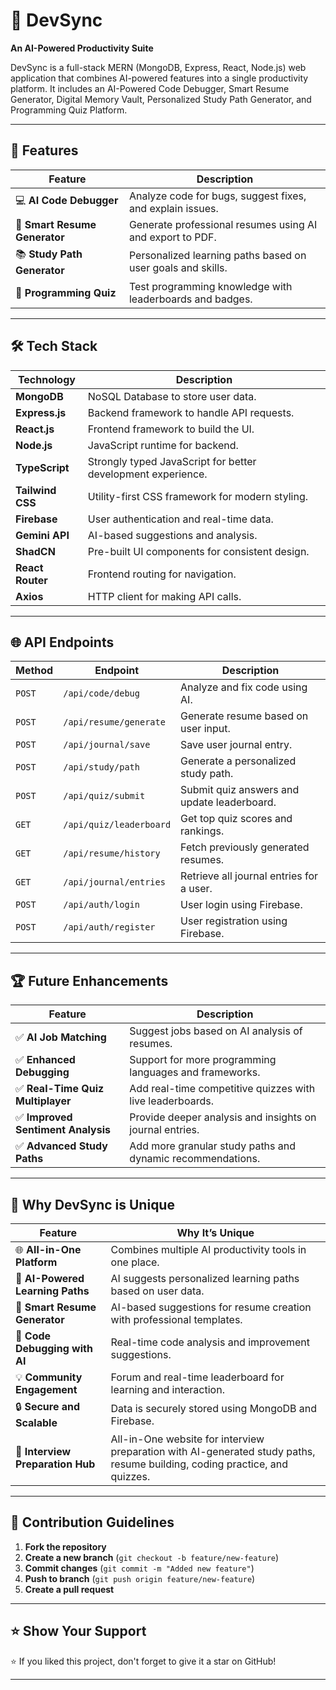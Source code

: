 # 🚀 DevSync  
**An AI-Powered Productivity Suite**  

DevSync is a full-stack MERN (MongoDB, Express, React, Node.js) web application that combines AI-powered features into a single productivity platform. It includes an AI-Powered Code Debugger, Smart Resume Generator, Digital Memory Vault, Personalized Study Path Generator, and Programming Quiz Platform.  

---

## 📌 **Features**  

| Feature | Description |
|---------|-------------|
| 💻 **AI Code Debugger** | Analyze code for bugs, suggest fixes, and explain issues. |
| 📄 **Smart Resume Generator** | Generate professional resumes using AI and export to PDF. |
| 📚 **Study Path Generator** | Personalized learning paths based on user goals and skills. |
| 🧠 **Programming Quiz** | Test programming knowledge with leaderboards and badges. |

---

## 🛠️ **Tech Stack**  

| Technology | Description |
|------------|-------------|
| **MongoDB** | NoSQL Database to store user data. |
| **Express.js** | Backend framework to handle API requests. |
| **React.js** | Frontend framework to build the UI. |
| **Node.js** | JavaScript runtime for backend. |
| **TypeScript** | Strongly typed JavaScript for better development experience. |
| **Tailwind CSS** | Utility-first CSS framework for modern styling. |
| **Firebase** | User authentication and real-time data. |
| **Gemini API** | AI-based suggestions and analysis. |
| **ShadCN** | Pre-built UI components for consistent design. |
| **React Router** | Frontend routing for navigation. |
| **Axios** | HTTP client for making API calls. |

---

## 🌐 **API Endpoints**  

| Method | Endpoint | Description |
|--------|----------|-------------|
| `POST` | `/api/code/debug` | Analyze and fix code using AI. |
| `POST` | `/api/resume/generate` | Generate resume based on user input. |
| `POST` | `/api/journal/save` | Save user journal entry. |
| `POST` | `/api/study/path` | Generate a personalized study path. |
| `POST` | `/api/quiz/submit` | Submit quiz answers and update leaderboard. |
| `GET`  | `/api/quiz/leaderboard` | Get top quiz scores and rankings. |
| `GET`  | `/api/resume/history` | Fetch previously generated resumes. |
| `GET`  | `/api/journal/entries` | Retrieve all journal entries for a user. |
| `POST` | `/api/auth/login` | User login using Firebase. |
| `POST` | `/api/auth/register` | User registration using Firebase. |


---

## 🏆 **Future Enhancements**  

| Feature | Description |
|---------|-------------|
| ✅ **AI Job Matching** | Suggest jobs based on AI analysis of resumes. |
| ✅ **Enhanced Debugging** | Support for more programming languages and frameworks. |
| ✅ **Real-Time Quiz Multiplayer** | Add real-time competitive quizzes with live leaderboards. |
| ✅ **Improved Sentiment Analysis** | Provide deeper analysis and insights on journal entries. |
| ✅ **Advanced Study Paths** | Add more granular study paths and dynamic recommendations. |

---

## 🎯 **Why DevSync is Unique**  

| Feature | Why It’s Unique |
|---------|-----------------|
| 🌐 **All-in-One Platform** | Combines multiple AI productivity tools in one place. |
| 🎯 **AI-Powered Learning Paths** | AI suggests personalized learning paths based on user data. |
| 📄 **Smart Resume Generator** | AI-based suggestions for resume creation with professional templates. |
| 🧠 **Code Debugging with AI** | Real-time code analysis and improvement suggestions. |
| 💡 **Community Engagement** | Forum and real-time leaderboard for learning and interaction. |
| 🔒 **Secure and Scalable** | Data is securely stored using MongoDB and Firebase. |
| 🎯 **Interview Preparation Hub** | All-in-One website for interview preparation with AI-generated study paths, resume building, coding practice, and quizzes. |
---

## 🎉 **Contribution Guidelines**  

1. **Fork the repository**  
2. **Create a new branch** (`git checkout -b feature/new-feature`)  
3. **Commit changes** (`git commit -m "Added new feature"`)  
4. **Push to branch** (`git push origin feature/new-feature`)  
5. **Create a pull request**  

---


## ⭐ **Show Your Support**  
⭐ If you liked this project, don't forget to give it a star on GitHub!  

---



